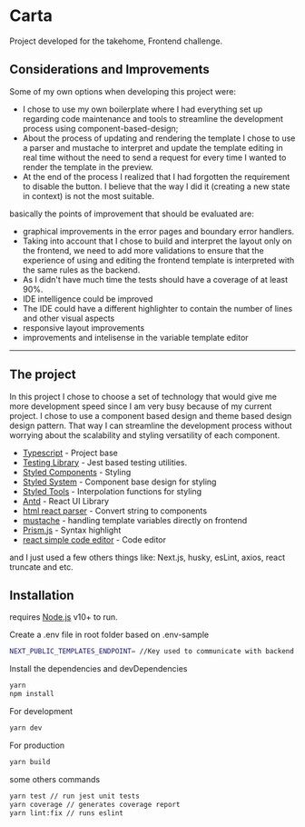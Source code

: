 # Carta

Project developed for the takehome, Frontend challenge.

## **Considerations and Improvements**

Some of my own options when developing this project were:
- I chose to use my own boilerplate where I had everything set up regarding code maintenance and tools to streamline the development process using component-based-design;
- About the process of updating and rendering the template I chose to use a parser and mustache to interpret and update the template editing in real time without the need to send a request for every time I wanted to render the template in the preview.
- At the end of the process I realized that I had forgotten the requirement to disable the button. I believe that the way I did it (creating a new state in context) is not the most suitable.

basically the points of improvement that should be evaluated are:
- graphical improvements in the error pages and boundary error handlers.
- Taking into account that I chose to build and interpret the layout only on the frontend, we need to add more validations to ensure that the experience of using and editing the frontend template is interpreted with the same rules as the backend.
- As I didn't have much time the tests should have a coverage of at least 90%.
- IDE intelligence could be improved
- The IDE could have a different highlighter to contain the number of lines and other visual aspects
- responsive layout improvements
- improvements and intelisense in the variable template editor

---

## The project

In this project I chose to choose a set of technology that would give me more development speed since I am very busy because of my current project. I chose to use a component based design and theme based design design pattern. That way I can streamline the development process without worrying about the scalability and styling versatility of each component.

-   [Typescript](https://www.typescriptlang.org) - Project base
-   [Testing Library](https://testing-library.com) - Jest based testing utilities.
-   [Styled Components](https://styled-components.com) - Styling
-   [Styled System](https://styled-system.com) - Component base design for styling
-   [Styled Tools](https://github.com/diegohaz/styled-tools) - Interpolation functions for styling
-   [Antd](https://ant.design/docs/react/introduce) - React UI Library
-   [html react parser](https://www.npmjs.com/package/html-react-parser) - Convert string to components
-   [mustache](https://www.npmjs.com/package/mustache) - handling template variables directly on frontend
-   [Prism.js](https://prismjs.com) - Syntax highlight
-   [react simple code editor](https://www.npmjs.com/package/react-simple-code-editor) - Code editor

and I just used a few others things like: Next.js, husky, esLint, axios, react truncate and etc.

## Installation

requires [Node.js](https://nodejs.org/) v10+ to run.

Create a .env file in root folder based on .env-sample

```sh
NEXT_PUBLIC_TEMPLATES_ENDPOINT= //Key used to communicate with backend
```

Install the dependencies and devDependencies

```sh
yarn
npm install
```

For development

```sh
yarn dev
```

For production

```sh
yarn build
```

some others commands

```sh
yarn test // run jest unit tests
yarn coverage // generates coverage report
yarn lint:fix // runs eslint
```
